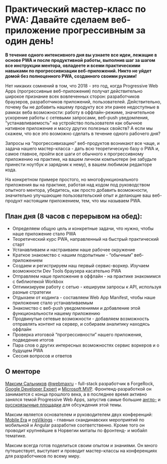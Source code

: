 # Практический мастер-класс по PWA: Давайте сделаем веб-приложение прогрессивным за один день!

**В течение одного интенсивного дня вы узнаете все идеи, лежащие в основе PWA и после продуктивной работы, выполнив шаг за шагом все инструкции ментора, овладеете и всеми практическими навыками по прогрессивизации веб-приложений. Никто не уйдет домой без полноценного PWA, созданного своими руками!**

Нет никаких сомнений в том, что 2018 - это год, когда Progressive Web Apps (прогрессивные веб-приложения) получат действительно широкое признание всех вовлеченных сторон: разработчиков браузеров, разработчиков приложений, пользователей. Действительно, почему бы не добавить нашему продукту все эти ранее недоступные в рамках веба возможности: работу в оффлайн-режиме, значительное ускорение работы с сетевыми запросами, веб-push уведомления, “устанавливаемость” на устройство пользователя как обычное нативное приложение и массу других полезных свойств? А если мы скажем, что все это возможно сделать в течение одного рабочего дня?

Запросы на “прогрессивизацию” веб-продуктов возникают все чаще, и задача нашего мастер-класса - дать всю теоретическую базу о PWA и, самое главное, пройти все шаги от обычного к прогрессивному приложению на практике, на вашем личном компьютере (не забудьте принести ноутбук и зарядник к нему), в вашем любимом редакторе кода.

На конкретном примере простого, но многофункционального приложения вы на практике, работая над кодом под руководством опытного ментора, убедитесь, как просто добавить возможности, значительно улучшающие пользовательский опыт и делающие ваш веб-продукт настоящим приложением, тем, что мы называем PWA.

## План дня (8  часов с перерывом на обед):

* Определяем общую цель и конкретные задачи, что нужно, чтобы наше приложение стало PWA
* Теоретический курс PWA, направленный на быстрый практический старт
* Устанавливаем и настраиваем наше рабочее окружение
* Краткое знакомство с нашим подопытным - “обычным” веб-приложением
* Создаем и регистрируем наш первый сервис-воркер. Изучаем возможности Dev Tools браузера касательно PWA
* Отправляем наше приложение в оффлайн - на практике знакомимся с библиотекой Workbox
* Оптимизируем работу с сетью - кешируем запросы к API, используя разные стратегии
* Отдыхаем от кодинга - составляем Web App Manifest, чтобы наше приложение стало устанавливаемым
* Знакомство с веб-push уведомлениями и добавление этой функциональности нашему приложению
* Продвинутые сетевые возможности -  добавляем возможность отправлять контент на сервер, и собираем аналитику находясь оффлайн
* Проверка итоговой “прогрессивности” нашего приложения, подведение итогов
* Пара слов о других интересных возможностях сервис воркеров и о будущем PWA
* Сессия вопросов и ответов

## О менторе

[Максим Сальников](https://sessionize.com/maxim-salnikov/) [@webmaxru](https://twitter.com/webmaxru) - full-stack разработчик в ForgeRock, [Google Developer Expert](https://developers.google.com/experts/people/maxim-salnikov) и [Microsoft MVP](https://mvp.microsoft.com/en-us/PublicProfile/5002950).
Фронтенд-разработкой он занимается с конца прошлого века, а в последнее время активно занялся темой Progressive Web Apps, запустив самые большие [англо-](https://bit-ly/go-pwa-slack) и [русскоязычные площадки](https://t.me/pwa_ru) для обсуждения этой темы.

Максим является основателем и руководителем двух конференций: [Mobile Era](https://mobileera.rocks) и [ngVikings](https://ngvikings.org) - главных скандинавских мероприятий по мобильной и Angular разработке соответственно. Кроме того он проводит крупнейшие в Норвегии митапы по фронтенд- и мобайл тематике.

Максим всегда готов поделиться своим опытом и знаниями. Он много путешествует, выступает и проводит мастер-классы на конференциях для разработчиков по всему миру.

